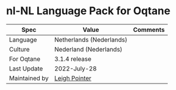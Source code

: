 # nl-NL Language Pack for Oqtane

| Spec                | Value                               | Comments
| ------------------- | ----------------------------------- | ------------------- |
| Language            | Netherlands (Nederlands)
| Culture             | Nederland (Nederlands)
| For Oqtane          | 3.1.4 release
| Last Update         | 2022-July-28
| Maintained by       | [Leigh Pointer](https://www.studio-elf.net)
